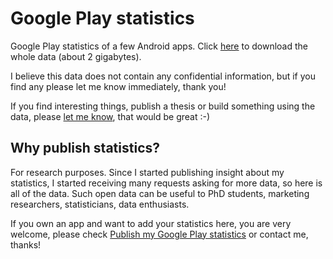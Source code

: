 # Google Play statistics

Google Play statistics of a few Android apps. Click [here](https://github.com/nicolas-raoul/google-play-statistics/archive/master.zip) to download the whole data (about 2 gigabytes).

I believe this data does not contain any confidential information, but if you find any please let me know immediately, thank you!

If you find interesting things, publish a thesis or build something using the data, please [let me know](http://nrw.free.fr), that would be great :-)

## Why publish statistics?

For research purposes. Since I started publishing insight about my statistics, I started receiving many requests asking for more data, so here is all of the data. Such open data can be useful to PhD students, marketing researchers, statisticians, data enthusiasts.

If you own an app and want to add your statistics here, you are very welcome, please check [Publish my Google Play statistics](https://github.com/nicolas-raoul/publish-my-google-play-statistics) or contact me, thanks! 

